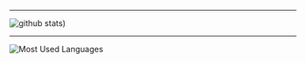 
---

![github stats](https://github-readme-stats.vercel.app/api?username=Real-Adrian&show_icons=true&theme=radical))

---

![Most Used Languages](https://github-readme-stats.vercel.app/api/top-langs/?username=Real-Adrian&layout=compact&theme=radical)

    
[github]: https://github.com/Real-Adrian
[Instagram]: https://www.instagram.com/Real-Adrian7/
[discord]: https://discord.gg/yCcdKGxP62
